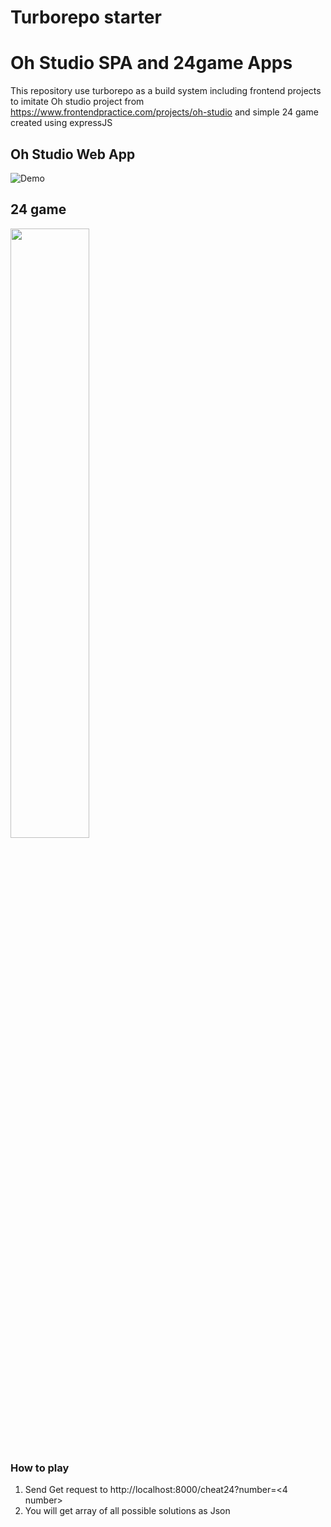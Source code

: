 # Turborepo starter

# Oh Studio SPA and 24game Apps

This repository use turborepo as a build system including frontend projects to imitate Oh studio project from https://www.frontendpractice.com/projects/oh-studio and simple 24 game created using expressJS

## Oh Studio Web App
![Demo](https://media.giphy.com/media/v1.Y2lkPTc5MGI3NjExOWJ1dGRicm5hY2dja3g4M3o0bGt6ZWMwZWZuMmVieHI2bHo5djcwZiZlcD12MV9pbnRlcm5hbF9naWZfYnlfaWQmY3Q9Zw/senXApyYpQWRnvZyaD/giphy.gif)
## 24 game
<img src="https://i.ibb.co/6yqdXKc/24game-postman.png" width="50%">

### How to play
1. Send Get request to http://localhost:8000/cheat24?number=<4 number> 
2. You will get array of all possible solutions as Json
